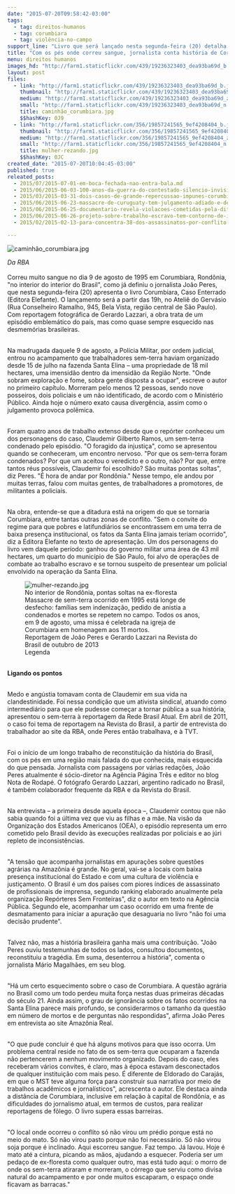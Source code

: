 ```yaml
---
date: "2015-07-20T09:58:42-03:00"
tags:
  - tag: direitos-humanos
  - tag: corumbiara
  - tag: violência-no-campo
support_line: "Livro que será lançado nesta segunda-feira (20) detalha episódio ocorrido em agosto de 1995, quando pelo menos 12 pessoas morreram em uma fazenda em Rondônia, no \"interior do Brasil\"."
title: "Com os pés onde correu sangue, jornalista conta história de Corumbiara"
menu: direitos humanos
images_hd: "http://farm1.staticflickr.com/439/19236323403_dea93ba69d_b.jpg"
layout: post
files:
  - link: "http://farm1.staticflickr.com/439/19236323403_dea93ba69d_b.jpg"
    thumbnail: "http://farm1.staticflickr.com/439/19236323403_dea93ba69d_t.jpg"
    medium: "http://farm1.staticflickr.com/439/19236323403_dea93ba69d_z.jpg"
    small: "http://farm1.staticflickr.com/439/19236323403_dea93ba69d_n.jpg"
    title: caminhão_corumbiara.jpg
    $$hashKey: 0J9
  - link: "http://farm1.staticflickr.com/356/19857241565_9ef4208404_b.jpg"
    thumbnail: "http://farm1.staticflickr.com/356/19857241565_9ef4208404_t.jpg"
    medium: "http://farm1.staticflickr.com/356/19857241565_9ef4208404_z.jpg"
    small: "http://farm1.staticflickr.com/356/19857241565_9ef4208404_n.jpg"
    title: mulher-rezando.jpg
    $$hashKey: 0JC
created_date: "2015-07-20T10:04:45-03:00"
published: true
releated_posts:
  - 2015/07/2015-07-01-em-boca-fechada-nao-entra-bala.md
  - 2015/06/2015-06-03-100-anos-da-guerra-do-contestado-silencio-invisibilidade-e-miseria.md
  - 2015/03/2015-03-31-dois-casos-de-grande-repercussao-impunes-corumbiara-e-carandiru.md
  - 2015/06/2015-06-23-massacre-de-curuguaty-tem-julgamento-adiado-e-denuncia-de-perseguicao-a-advogados.md
  - 2015/06/2015-06-25-documentario-revela-violacoes-cometidas-pela-ditadura-contra-indigenas-e-camponeses.md
  - 2015/06/2015-06-26-projeto-sobre-trabalho-escravo-tem-contorno-de-idade-media-diz-mpt.md
  - 2015/02/2015-02-13-para-concentra-38-dos-assassinatos-por-conflito-de-terra-no-pais.md

---
```

<p><img alt="caminhão_corumbiara.jpg" src="http://farm1.staticflickr.com/439/19236323403_dea93ba69d_b.jpg" /></p>

<p><em>Da RBA</em><br />
<br />
Correu muito sangue no dia 9 de agosto de 1995 em Corumbiara, Rond&ocirc;nia, &quot;no interior do interior do Brasil&quot;, como j&aacute; definiu o jornalista Jo&atilde;o Peres, que nesta segunda-feira (20) apresenta o livro Corumbiara, Caso Enterrado (Editora Elefante). O lan&ccedil;amento ser&aacute; a partir das 19h, no Ateli&ecirc; do Gerv&aacute;sio (Rua Conselheiro Ramalho, 945, Bela Vista, regi&atilde;o central de S&atilde;o Paulo). Com reportagem fotogr&aacute;fica de Gerardo Lazzari, a obra trata de um epis&oacute;dio emblem&aacute;tico do pa&iacute;s, mas como quase sempre esquecido nas desmem&oacute;rias brasileiras.</p>

<p><br />
Na madrugada daquele 9 de agosto, a Pol&iacute;cia Militar, por ordem judicial, entrou no acampamento que trabalhadores sem-terra haviam organizado desde 15 de julho na fazenda Santa Elina &ndash; uma propriedade de 18 mil hectares, uma imensid&atilde;o dentro da imensid&atilde;o da Regi&atilde;o Norte. &quot;Onde sobram explora&ccedil;&atilde;o e fome, sobra gente disposta a ocupar&quot;, escreve o autor no primeiro cap&iacute;tulo. Morreram pelo menos 12 pessoas, sendo nove posseiros, dois policiais e um n&atilde;o identificado, de acordo com o Minist&eacute;rio P&uacute;blico. Ainda hoje o n&uacute;mero exato causa diverg&ecirc;ncia, assim como o julgamento provoca pol&ecirc;mica.</p>

<p><br />
Foram quatro anos de trabalho extenso desde que o rep&oacute;rter conheceu um dos personagens do caso, Claudemir Gilberto Ramos, um sem-terra condenado pelo epis&oacute;dio. &quot;O foragido da injusti&ccedil;a&quot;, como se apresentou quando se conheceram, um encontro nervoso. &quot;Por que os sem-terra foram condenados? Por que um aceitou o veredicto e o outro, n&atilde;o? Por que, entre tantos r&eacute;us poss&iacute;veis, Claudemir foi escolhido? S&atilde;o muitas pontas soltas&quot;, diz Peres. &quot;&Eacute; hora de andar por Rond&ocirc;nia.&quot; Nesse tempo, ele andou por muitas terras, falou com muitas gentes, de trabalhadores a promotores, de militantes a policiais.</p>

<p><br />
Na obra, entende-se que a ditadura est&aacute; na origem do que se tornaria Corumbiara, entre tantas outras zonas de conflito. &quot;Sem o convite do regime para que pobres e latifundi&aacute;rios se encontrassem em uma terra de baixa presen&ccedil;a institucional, os fatos da Santa Elina jamais teriam ocorrido&quot;, diz a Editora Elefante no texto de apresenta&ccedil;&atilde;o. Um dos personagens do livro vem daquele per&iacute;odo: ganhou do governo militar uma &aacute;rea de 43 mil hectares, um quarto do munic&iacute;pio de S&atilde;o Paulo, foi alvo de opera&ccedil;&otilde;es de combate ao trabalho escravo e se tornou suspeito de presentear um policial envolvido na opera&ccedil;&atilde;o da Santa Elina.</p>

<figure class="image"><img alt="mulher-rezando.jpg" src="http://farm1.staticflickr.com/356/19857241565_9ef4208404_b.jpg" />
<figcaption>No interior de Rond&ocirc;nia, pontas soltas na ex-floresta<br />
Massacre de sem-terra ocorrido em 1995 est&aacute; longe de desfecho: fam&iacute;lias sem indeniza&ccedil;&atilde;o, pedido de anistia a condenados e mortes se repetem no campo. Todos os anos, em 9 de agosto, uma missa &eacute; celebrada na igreja de Corumbiara em homenagem aos 11 mortos.<br />
Reportagem de Jo&atilde;o Peres e Gerardo Lazzari na Revista do Brasil de outubro de 2013<br />
Legenda</figcaption>
</figure>

<p><br />
<strong>Ligando os pontos</strong></p>

<p><br />
Medo e ang&uacute;stia tomavam conta de Claudemir em sua vida na clandestinidade. Foi nessa condi&ccedil;&atilde;o que um ativista sindical, atuando como intermedi&aacute;rio para que ele pudesse come&ccedil;ar a tornar p&uacute;blica a sua hist&oacute;ria, apresentou o sem-terra &agrave; reportagem da Rede Brasil Atual. Em abril de 2011, o caso foi tema de reportagem na Revista do Brasil, a partir de entrevista do trabalhador ao site da RBA, onde Peres ent&atilde;o trabalhava, e &agrave; TVT.</p>

<p><br />
Foi o in&iacute;cio de um longo trabalho de reconstitui&ccedil;&atilde;o da hist&oacute;ria do Brasil, com os p&eacute;s em uma regi&atilde;o mais falada do que conhecida, mais esquecida do que pensada. Jornalista com passagens por v&aacute;rias reda&ccedil;&otilde;es, Jo&atilde;o Peres atualmente &eacute; s&oacute;cio-diretor na Ag&ecirc;ncia P&aacute;gina Tr&ecirc;s e editor no blog Nota de Rodap&eacute;. O fot&oacute;grafo Gerardo Lazzari, argentino radicado no Brasil, &eacute; tamb&eacute;m colaborador frequente da RBA e da Revista do Brasil.</p>

<p><br />
Na entrevista &ndash; a primeira desde aquela &eacute;poca &ndash;, Claudemir contou que n&atilde;o sabia quando foi a &uacute;ltima vez que viu as filhas e a m&atilde;e. Na vis&atilde;o da Organiza&ccedil;&atilde;o dos Estados Americanos (OEA), o epis&oacute;dio representa um erro cometido pelo Brasil devido &agrave;s execu&ccedil;&otilde;es realizadas por policiais e ao j&uacute;ri repleto de inconsist&ecirc;ncias.</p>

<p><br />
&quot;A tens&atilde;o que acompanha jornalistas em apura&ccedil;&otilde;es sobre quest&otilde;es agr&aacute;rias na Amaz&ocirc;nia &eacute; grande. No geral, vai-se a locais com baixa presen&ccedil;a institucional do Estado e com uma cultura de viol&ecirc;ncia e justi&ccedil;amento. O Brasil &eacute; um dos pa&iacute;ses com piores &iacute;ndices de assassinato de profissionais de imprensa, segundo ranking elaborado anualmente pela organiza&ccedil;&atilde;o Rep&oacute;rteres Sem Fronteiras&quot;, diz o autor em texto na Ag&ecirc;ncia P&uacute;blica. Segundo ele, acompanhar um caso ocorrido em uma frente de desmatamento para iniciar a apura&ccedil;&atilde;o que desaguaria no livro &quot;n&atilde;o foi uma decis&atilde;o prudente&quot;.</p>

<p><br />
Talvez n&atilde;o, mas a hist&oacute;ria brasileira ganha mais uma contribui&ccedil;&atilde;o. &quot;Jo&atilde;o Peres ouviu testemunhas de todos os lados, consultou documentos, reconstituiu a trag&eacute;dia. Em suma, desenterrou a hist&oacute;ria&quot;, comenta o jornalista M&aacute;rio Magalh&atilde;es, em seu blog.</p>

<p><br />
&quot;H&aacute; um certo esquecimento sobre o caso de Corumbiara. A quest&atilde;o agr&aacute;ria no Brasil como um todo perdeu muita for&ccedil;a nestas duas primeiras d&eacute;cadas do s&eacute;culo 21. Ainda assim, o grau de ignor&acirc;ncia sobre os fatos ocorridos na Santa Elina parece mais profundo, se considerarmos o tamanho da quest&atilde;o em n&uacute;mero de mortos e de perguntas n&atilde;o respondidas&quot;, afirma Jo&atilde;o Peres em entrevista ao site Amaz&ocirc;nia Real.</p>

<p><br />
&quot;O que pude concluir &eacute; que h&aacute; alguns motivos para que isso ocorra. Um problema central reside no fato de os sem-terra que ocuparam a fazenda n&atilde;o pertencerem a nenhum movimento organizado. Depois do caso, eles receberam v&aacute;rios convites, &eacute; claro, mas &agrave; &eacute;poca estavam desconectados de qualquer institui&ccedil;&atilde;o com mais peso. &Eacute; diferente de Eldorado do Caraj&aacute;s, em que o MST teve alguma for&ccedil;a para construir sua narrativa por meio de trabalhos acad&ecirc;micos e jornal&iacute;sticos&quot;, acrescenta o autor. Ele destaca ainda a dist&acirc;ncia de Corumbiara, inclusive em rela&ccedil;&atilde;o &agrave; capital de Rond&ocirc;nia, e as dificuldades do jornalismo atual, em termos de custos, para realizar reportagens de f&ocirc;lego. O livro supera essas barreiras.</p>

<p><br />
&quot;O local onde ocorreu o conflito s&oacute; n&atilde;o virou um pr&eacute;dio porque est&aacute; no meio do mato. S&oacute; n&atilde;o virou pasto porque n&atilde;o foi necess&aacute;rio. S&oacute; n&atilde;o virou soja porque &eacute; inclinado. Aqui escorreu sangue. Faz tempo. J&aacute; lavou. Hoje &eacute; mato at&eacute; a cintura, picando as m&atilde;os, ajudando a esquecer. Poderia ser um peda&ccedil;o de ex-floresta como qualquer outro, mas est&aacute; tudo aqui: o morro de onde os sem-terra atiraram e morreram, o c&oacute;rrego que serviu como divisa natural do acampamento e por onde muitos escaparam, o espa&ccedil;o onde ficavam as barracas.&quot;</p>

